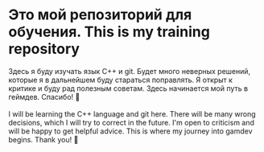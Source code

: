# Это мой репозиторий для обучения. This is my training repository
Здесь я буду изучать язык C++ и git. Будет много неверных решений, которые я в дальнейшем буду стараться поправлять.
Я открыт к критике и буду рад полезным советам. Здесь начинается мой путь в геймдев. Спасибо! :rocket: <br>
<br>I will be learning the C++ language and git here. There will be many wrong decisions, which I will try to correct in the future.
I'm open to criticism and will be happy to get helpful advice. This is where my journey into gamdev begins. Thank you! :rocket:
